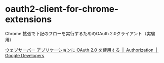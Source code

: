 # oauth2-client-for-chrome-extensions

Chrome 拡張で下記のフローを実行するためのOAuth 2.0クライアント（実験用）

[ウェブサーバー アプリケーションに OAuth 2\.0 を使用する  \|  Authorization  \|  Google Developers](https://developers.google.com/identity/protocols/oauth2/web-server?hl=ja)
